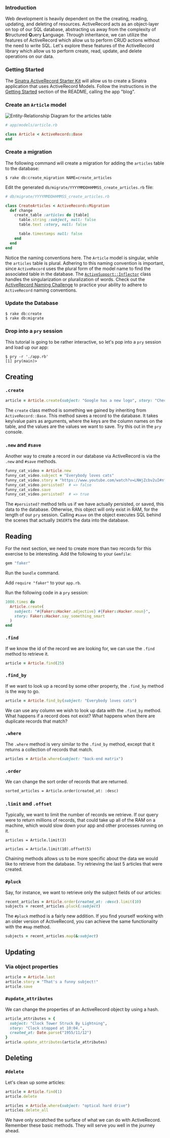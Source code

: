 ### Introduction

Web development is heavily dependent on the the creating, reading, updating, and deleting of resources. ActiveRecord acts as an object-layer on top of our SQL database, abstracting us away from the complexity of **S**tructured **Q**uery **L**anguage. Through inheritance, we can utilize the features of ActiveRecord which allow us to perform CRUD actions without the need to write SQL. Let's explore these features of the ActiveRecord library which allow us to perform create, read, update, and delete operations on our data.

### Getting Started

The [Sinatra ActiveRecord Starter Kit](https://github.com/LaunchAcademy/sinatra-activerecord-starter-kit) will allow us to create a Sinatra application that uses ActiveRecord Models. Follow the instructions in the [Getting Started](https://github.com/LaunchAcademy/sinatra-activerecord-starter-kit#getting-started) section of the README, calling the app "blog".

### Create an `Article` model

![Entity-Relationship Diagram for the articles table](https://s3.amazonaws.com/horizon-production/images/erd-articles.png)

```ruby
# app/models/article.rb

class Article < ActiveRecord::Base
end
```

### Create a migration

The following command will create a migration for adding the `articles` table to the database:

```no-highlight
$ rake db:create_migration NAME=create_articles
```

Edit the generated `db/migrate/YYYYMMDDHHMMSS_create_articles.rb` file:

```ruby
# db/migrate/YYYYMMDDHHMMSS_create_articles.rb

class CreateArticles < ActiveRecord::Migration
  def change
    create_table :articles do |table|
      table.string :subject, null: false
      table.text :story, null: false

      table.timestamps null: false
    end
  end
end
```

Notice the naming conventions here. The `Article` model is singular, while the `articles` table is plural. Adhering to this naming convention is important, since `ActiveRecord` uses the plural form of the model name to find the associated table in the database. The [`ActiveSupport::Inflector`](http://api.rubyonrails.org/classes/ActiveSupport/Inflector.html) class handles the singularization or pluralization of words. Check out the [ActiveRecord Naming Challenge](http://ar-naming.herokuapp.com/) to practice your ability to adhere to `ActiveRecord` naming conventions.

### Update the Database

```no-highlight
$ rake db:create
$ rake db:migrate
```

### Drop into a `pry` session

This tutorial is going to be rather interactive, so let's pop into a `pry` session and load up our app:

```no-highlight
$ pry -r './app.rb'
[1] pry(main)>
```

## Creating

### `.create`

```ruby
article = Article.create(subject: "Google has a new logo", story: "Check it out!")
```

The `create` class method is something we gained by inheriting from `ActiveRecord::Base`. This method saves a record to the database. It takes key/value pairs as arguments, where the keys are the column names on the table, and the values are the values we want to save. Try this out in the `pry` console.

### `.new` and `#save`

Another way to create a record in our database via ActiveRecord is via the `.new` and `#save` methods.

```ruby
funny_cat_video = Article.new
funny_cat_video.subject = "Everybody loves cats"
funny_cat_video.story = "https://www.youtube.com/watch?v=LNWjZcbv2uI#nf"
funny_cat_video.persisted?  # => false
funny_cat_video.save
funny_cat_video.persisted?  # => true
```

The `#persisted?` method tells us if we have actually persisted, or saved, this data to the database. Otherwise, this object will only exist in RAM, for the length of our `pry` session. Calling `#save` on the object executes SQL behind the scenes that actually `INSERT`s the data into the database.

## Reading

For the next section, we need to create more than two records for this exercise to be interesting. Add the following to your `Gemfile`:

```ruby
gem "faker"
```

Run the `bundle` command.

Add `require "faker"` to your `app.rb`.

Run the following code in a `pry` session:

```ruby
1000.times do
  Article.create(
    subject: "#{Faker::Hacker.adjective} #{Faker::Hacker.noun}",
    story: Faker::Hacker.say_something_smart
  )
end
```

### `.find`

If we know the id of the record we are looking for, we can use the `.find` method to retrieve it.

```ruby
article = Article.find(25)
```

### `.find_by`

If we want to look up a record by some other property, the `.find_by` method is the way to go.

```ruby
article = Article.find_by(subject: "Everybody loves cats")
```

We can use any column we wish to look up data with the `.find_by` method. What happens if a record does not exist? What happens when there are duplicate records that match?

### `.where`

The `.where` method is very similar to the `.find_by` method, except that it returns a collection of records that match.

```ruby
articles = Article.where(subject: "back-end matrix")
```

### `.order`

We can change the sort order of records that are returned.

```
sorted_articles = Article.order(created_at: :desc)
```

### `.limit` and `.offset`

Typically, we want to limit the number of records we retrieve. If our query were to return millions of records, that could take up all of the RAM on a machine, which would slow down your app and other processes running on it.

```
articles = Article.limit(3)

articles = Article.limit(10).offset(5)
```

Chaining methods allows us to be more specific about the data we would like to retrieve from the database. Try retrieving the last 5 articles that were created.

### `#pluck`

Say, for instance, we want to retrieve only the subject fields of our articles:

```ruby
recent_articles = Article.order(created_at: :desc).limit(10)
subjects = recent_articles.pluck(:subject)
```

The `#pluck` method is a fairly new addition. If you find yourself working with an older version of ActiveRecord, you can achieve the same functionality with the `#map` method.

```ruby
subjects = recent_articles.map(&:subject)
```

## Updating

### Via object properties

```ruby
article = Article.last
article.story = "That's a funny subject!"
article.save
```

### `#update_attributes`

We can change the properties of an ActiveRecord object by using a hash.

```ruby
article_attributes = {
  subject: "Clock Tower Struck By Lightning",
  story: "Clock stopped at 10:04.",
  created_at: Date.parse("1955/11/12")
}
article.update_attributes(article_attributes)
```

## Deleting

### `#delete`

Let's clean up some articles:

```ruby
article = Article.find(1)
article.delete
```

```ruby
articles = Article.where(subject: "optical hard drive")
articles.delete_all
```

We have only scratched the surface of what we can do with ActiveRecord. Remember these basic methods. They will serve you well in the journey ahead.
